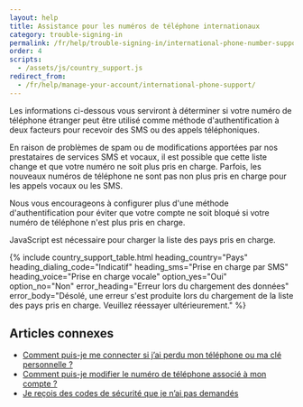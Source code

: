 ```yaml
---
layout: help
title: Assistance pour les numéros de téléphone internationaux
category: trouble-signing-in
permalink: /fr/help/trouble-signing-in/international-phone-number-support/
order: 4
scripts:
  - /assets/js/country_support.js
redirect_from:
  - /fr/help/manage-your-account/international-phone-support/
---
```


Les informations ci-dessous vous serviront à déterminer si votre numéro de téléphone étranger peut être utilisé comme méthode d'authentification à deux facteurs pour recevoir des SMS ou des appels téléphoniques. 

En raison de problèmes de spam ou de modifications apportées par nos prestataires de services SMS et vocaux, il est possible que cette liste change et que votre numéro ne soit plus pris en charge. Parfois, les nouveaux numéros de téléphone ne sont pas non plus pris en charge pour les appels vocaux ou les SMS.

Nous vous encourageons à configurer plus d'une méthode d'authentification pour éviter que votre compte ne soit bloqué si votre numéro de téléphone n'est plus pris en charge.

<noscript>
  JavaScript est nécessaire pour charger la liste des pays pris en charge.
</noscript>

{% include country_support_table.html
           heading_country="Pays"
           heading_dialing_code="Indicatif"
           heading_sms="Prise en charge par SMS"
           heading_voice="Prise en charge vocale"
           option_yes="Oui"
           option_no="Non"
           error_heading="Erreur lors du chargement des données"
           error_body="Désolé, une erreur s'est produite lors du chargement de la liste des pays pris en charge. Veuillez réessayer ultérieurement." %}


## Articles connexes

* [Comment puis-je me connecter si j’ai perdu mon téléphone ou ma clé personnelle ?](/fr/help/trouble-signing-in/how-to-sign-in/)
* [Comment puis-je modifier le numéro de téléphone associé à mon compte ?](/fr/help/manage-your-account/change-your-phone-number/)
* [Je reçois des codes de sécurité que je n’ai pas demandés](/fr/help/fraud-concerns/i-am-receiving-security-codes-that-i-did-not-request/)
